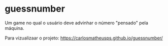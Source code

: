 # guessnumber
 Um game no qual o usuário deve advinhar o número "pensado" pela máquina.

Para vizualizaar o projeto: https://carlosmatheusps.github.io/guessnumber/
